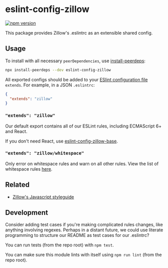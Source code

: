 # eslint-config-zillow

[![npm version](https://badge.fury.io/js/eslint-config-zillow.svg)](http://badge.fury.io/js/eslint-config-zillow)

This package provides Zillow's .eslintrc as an extensible shared config.

## Usage

To install with all necessary `peerDependencies`, use [install-peerdeps](https://github.com/nathanhleung/install-peerdeps#usage):

```sh
npx install-peerdeps --dev eslint-config-zillow
```

All exported configs should be added to your [ESlint configuration file](https://eslint.org/docs/user-guide/configuring#extending-configuration-files) `extends`.
For example, in a JSON `.eslintrc`:

```json
{
  "extends": "zillow"
}
```

### `"extends": "zillow"`

Our default export contains all of our ESLint rules, including ECMAScript 6+ and React.

If you don't need React, use [eslint-config-zillow-base](https://npmjs.com/eslint-config-zillow-base).

### `"extends": "zillow/whitespace"`

Only error on whitespace rules and warn on all other rules.
View the list of whitespace rules [here](https://github.com/zillow/javascript/blob/master/packages/eslint-config-zillow/whitespace.js).

## Related

- [Zillow's Javascript styleguide](https://github.com/zillow/javascript)

## Development

Consider adding test cases if you're making complicated rules changes, like anything involving regexes. Perhaps in a distant future, we could use literate programming to structure our README as test cases for our .eslintrc?

You can run tests (from the repo root) with `npm test`.

You can make sure this module lints with itself using `npm run lint` (from the repo root).
